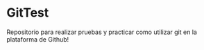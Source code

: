 # GitTest
Repositorio para realizar pruebas y practicar como utilizar git en la plataforma de Github!
